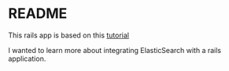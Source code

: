 # README
This rails app is based on this [tutorial](https://www.honeybadger.io/blog/rails-elasticsearch/)

I wanted to learn more about integrating ElasticSearch with a rails application.